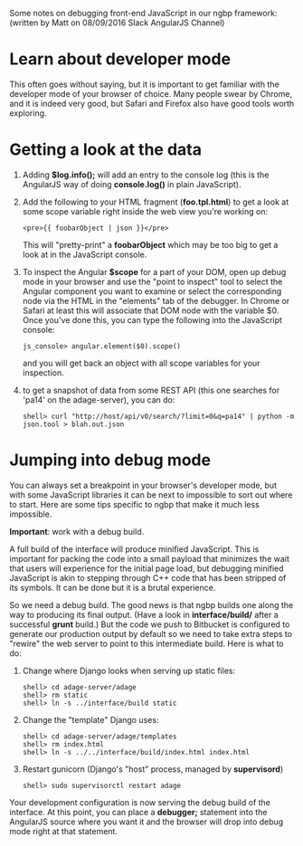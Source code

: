 Some notes on debugging front-end JavaScript in our ngbp framework:
(written by Matt on 08/09/2016 Slack AngularJS Channel)

Learn about developer mode
==========================

This often goes without saying, but it is important to get familiar with the developer mode of your browser of choice. Many people swear by Chrome, and it is indeed very good, but Safari and Firefox also have good tools worth exploring.

Getting a look at the data
==========================

1. Adding **$log.info();** will add an entry to the console log (this is the AngularJS way of doing **console.log()** in plain JavaScript).

2. Add the following to your HTML fragment (**foo.tpl.html**) to get a look at some scope variable right inside the web view you're working on:

   ```
   <pre>{{ foobarObject | json }}</pre>
   ```

   This will "pretty-print" a **foobarObject** which may be too big to get a look at in the JavaScript console.

3. To inspect the Angular **$scope** for a part of your DOM, open up debug mode in your browser and use the "point to inspect" tool to select the Angular component you want to examine or select the corresponding node via the HTML in the "elements" tab of the debugger. In Chrome or Safari at least this will associate that DOM node with the variable $0. Once you've done this, you can type the following into the JavaScript console:

   ```
   js_console> angular.element($0).scope()
   ```

   and you will get back an object with all scope variables for your inspection.

4. to get a snapshot of data from some REST API (this one searches for 'pa14' on the adage-server), you can do:

   ```
   shell> curl "http://host/api/v0/search/?limit=0&q=pa14" | python -m json.tool > blah.out.json
   ```


Jumping into debug mode
=======================

You can always set a breakpoint in your browser's developer mode, but with some JavaScript libraries it can be next to impossible to sort out where to start. Here are some tips specific to ngbp that make it much less impossible.

**Important**: work with a debug build.

A full build of the interface will produce minified JavaScript. This is important for packing the code into a small payload that minimizes the wait that users will experience for the initial page load, but debugging minified JavaScript is akin to stepping through C++ code that has been stripped of its symbols. It can be done but it is a brutal experience.

So we need a debug build. The good news is that ngbp builds one along the way to producing its final output. (Have a look in **interface/build/** after a successful **grunt** build.) But the code we push to Bitbucket is configured to generate our production output by default so we need to take extra steps to "rewire" the web server to point to this intermediate build. Here is what to do:

1. Change where Django looks when serving up static files:

   ```
   shell> cd adage-server/adage
   shell> rm static
   shell> ln -s ../interface/build static
   ```

2. Change the "template" Django uses:

   ```
   shell> cd adage-server/adage/templates
   shell> rm index.html
   shell> ln -s ../../interface/build/index.html index.html
   ```

3. Restart gunicorn (Django's "host" process, managed by **supervisord**)

   ```
   shell> sudo supervisorctl restart adage
   ```

Your development configuration is now serving the debug build of the interface. At this point, you can place a **debugger;** statement into the AngularJS source where you want it and the browser will drop into debug mode right at that statement.
